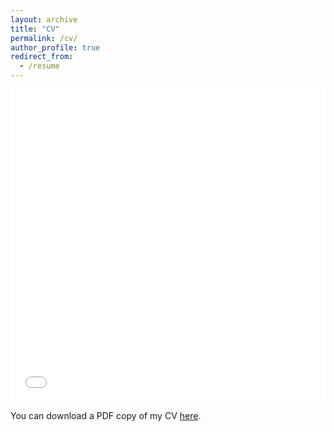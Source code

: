 ```yaml
---
layout: archive
title: "CV"
permalink: /cv/
author_profile: true
redirect_from:
  - /resume
---
```


<iframe src="/files/pdf/CV_Eva_Vives_2021_UK" width="100%" height="500" frameborder="no" border="0" marginwidth="0" marginheight="0"></iframe>

You can download a PDF copy of my CV [here](/files/pdf/CV_Eva_Vives_2021_UK).
